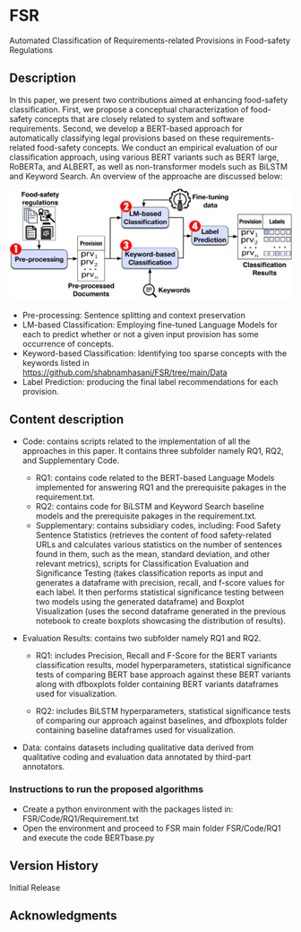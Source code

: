 # FSR
Automated Classification of Requirements-related Provisions in Food-safety Regulations

## Description

In this paper, we present two contributions aimed at enhancing food-safety classification. First, we propose a conceptual characterization of food-safety concepts that are closely related to system and software requirements. Second, we develop a BERT-based approach for automatically classifying legal provisions based on these requirements-related food-safety concepts. We conduct an empirical evaluation of our classification approach, using various BERT variants such as BERT large, RoBERTa, and ALBERT, as well as non-transformer models such as BiLSTM and Keyword Search. 
An overview of the approache are discussed below:

<p align="center">
  <img src="https://github.com/shabnamhasani/FSR/blob/main/approach.png" width="550" height="200" class="centerImage" />
</p>

* Pre-processing: Sentence splitting and context preservation
* LM-based Classification: Employing fine-tuned Language Models for each to predict whether or not a given input provision has some occurrence of concepts.
* Keyword-based Classification: Identifying too sparse concepts with the keywords listed in https://github.com/shabnamhasani/FSR/tree/main/Data
* Label Prediction: producing the final label recommendations for each provision. 


## Content description
* Code: contains scripts related to the implementation of all the approaches in this paper. It contains three subfolder namely RQ1, RQ2, and Supplementary Code.
    * RQ1: contains code related to the BERT-based Language Models implemented for answering RQ1 and the prerequisite pakages in the requirement.txt.
    * RQ2: contains code for BiLSTM and Keyword Search baseline models and the prerequisite pakages in the requirement.txt.
    * Supplementary: contains subsidiary codes, including: Food Safety Sentence Statistics (retrieves the content of food safety-related URLs and calculates various statistics on the number of sentences found in them, such as the mean, standard deviation, and other relevant metrics), scripts for Classification Evaluation and Significance Testing (takes classification reports as input and generates a dataframe with precision, recall, and f-score values for each label. It then performs statistical significance testing between two models using the generated dataframe) and Boxplot Visualization (uses the second dataframe generated in the previous notebook to create boxplots showcasing the distribution of results).

* Evaluation Results: contains two subfolder namely RQ1 and RQ2. 
    * RQ1: includes Precision, Recall and F-Score for the BERT variants classification results, model hyperparameters, statistical significance tests of comparing BERT base approach against these BERT variants along with dfboxplots folder containing BERT variants dataframes used for visualization.
    
    * RQ2: includes BiLSTM hyperparameters, statistical significance tests of comparing our approach against baselines, and dfboxplots folder containing baseline dataframes used for visualization.
    
* Data: contains datasets including qualitative data derived from qualitative coding and evaluation data annotated by third-part annotators.

### Instructions to run the proposed algorithms

* Create a python environment with the packages listed in: FSR/Code/RQ1/Requirement.txt
* Open the environment and proceed to FSR main folder FSR/Code/RQ1 and execute the code BERTbase.py



## Version History

Initial Release


## Acknowledgments

